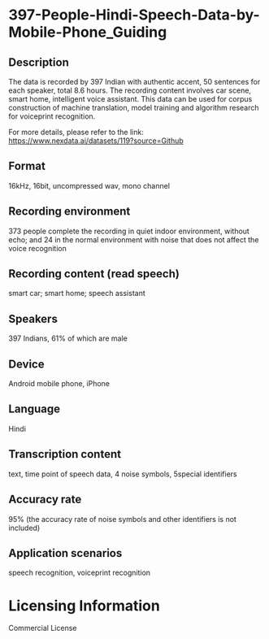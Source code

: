 # 397-People-Hindi-Speech-Data-by-Mobile-Phone_Guiding


## Description
The data is recorded by 397 Indian with authentic accent, 50 sentences for each speaker, total 8.6 hours. The recording content involves car scene, smart home, intelligent voice assistant. This data can be used for corpus construction of machine translation, model training and algorithm research for voiceprint recognition.

For more details, please refer to the link: https://www.nexdata.ai/datasets/119?source=Github


## Format
16kHz, 16bit, uncompressed wav, mono channel

## Recording environment
373 people complete the recording in quiet indoor environment, without echo; and 24 in the normal environment with noise that does not affect the voice recognition

## Recording content (read speech)
smart car; smart home; speech assistant

## Speakers
397 Indians, 61% of which are male

## Device
Android mobile phone, iPhone

## Language
Hindi

## Transcription content
text, time point of speech data, 4 noise symbols, 5special identifiers

## Accuracy rate
95% (the accuracy rate of noise symbols and other identifiers is not included)

## Application scenarios
speech recognition, voiceprint recognition

# Licensing Information
Commercial License

